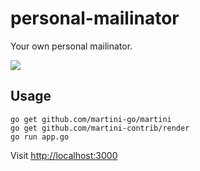 # personal-mailinator

Your own personal mailinator.

![](https://raw.githubusercontent.com/scottmotte/personal-mailinator/master/public/images/personal-mailinator.gif)

## Usage

```
go get github.com/martini-go/martini
go get github.com/martini-contrib/render
go run app.go
```

Visit [http://localhost:3000](http://localhost:3000)
